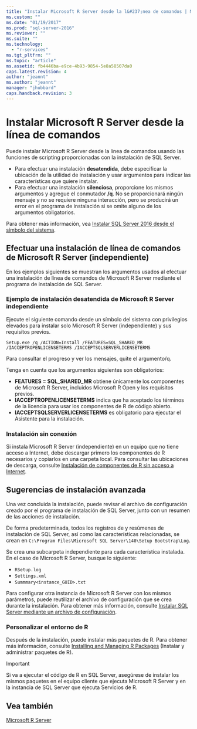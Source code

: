 ```yaml
---
title: "Instalar Microsoft R Server desde la l&#237;nea de comandos | Microsoft Docs"
ms.custom: ""
ms.date: "01/19/2017"
ms.prod: "sql-server-2016"
ms.reviewer: ""
ms.suite: ""
ms.technology: 
  - "r-services"
ms.tgt_pltfrm: ""
ms.topic: "article"
ms.assetid: fb4446ba-e9ce-4b93-9854-5e8a58507da0
caps.latest.revision: 4
author: "jeannt"
ms.author: "jeannt"
manager: "jhubbard"
caps.handback.revision: 3
---
```

# Instalar Microsoft R Server desde la l&#237;nea de comandos
    
Puede instalar Microsoft R Server desde la línea de comandos usando las funciones de scripting proporcionadas con la instalación de SQL Server. 

- Para efectuar una instalación **desatendida**, debe especificar la ubicación de la utilidad de instalación y usar argumentos para indicar las características que quiere instalar. 
- Para efectuar una instalación **silenciosa**, proporcione los mismos argumentos y agregue el conmutador **/q**. No se proporcionará ningún mensaje y no se requiere ninguna interacción, pero se producirá un error en el programa de instalación si se omite alguno de los argumentos obligatorios.

Para obtener más información, vea [Instalar SQL Server 2016 desde el símbolo del sistema](../../database-engine/install-windows/install-sql-server-2016-from-the-command-prompt.md).

## <a name="perform-a-command-line-install-of-microsoft-r-server-standalone"></a>Efectuar una instalación de línea de comandos de Microsoft R Server (independiente)

 En los ejemplos siguientes se muestran los argumentos usados al efectuar una instalación de línea de comandos de Microsoft R Server mediante el programa de instalación de SQL Server.


### <a name="example-of-unattended-installation-of-r-server-standalone"></a>Ejemplo de instalación desatendida de Microsoft R Server independiente

Ejecute el siguiente comando desde un símbolo del sistema con privilegios elevados para instalar solo Microsoft R Server (independiente) y sus requisitos previos. 

```  
Setup.exe /q /ACTION=Install /FEATURES=SQL_SHARED_MR /IACCEPTROPENLICENSETERMS /IACCEPTSQLSERVERLICENSETERMS 
```  

Para consultar el progreso y ver los mensajes, quite el argumento/q.

Tenga en cuenta que los argumentos siguientes son obligatorios:
  - **FEATURES = SQL_SHARED_MR** obtiene únicamente los componentes de Microsoft R Server, incluidos Microsoft R Open y los requisitos previos.
  - **IACCEPTROPENLICENSETERMS** indica que ha aceptado los términos de la licencia para usar los componentes de R de código abierto.
  - **IACCEPTSQLSERVERLICENSETERMS** es obligatorio para ejecutar el Asistente para la instalación.


### <a name="offline-installation"></a>Instalación sin conexión

Si instala Microsoft R Server (independiente) en un equipo que no tiene acceso a Internet, debe descargar primero los componentes de R necesarios y copiarlos en una carpeta local. Para consultar las ubicaciones de descarga, consulte [Instalación de componentes de R sin acceso a Internet](../../advanced-analytics/r-services/installing-r-components-without-internet-access.md).   


## <a name="advanced-installation-tips"></a>Sugerencias de instalación avanzada

Una vez concluida la instalación, puede revisar el archivo de configuración creado por el programa de instalación de SQL Server, junto con un resumen de las acciones de instalación.

De forma predeterminada, todos los registros de y resúmenes de instalación de SQL Server, así como las características relacionadas, se crean en `C:\Program Files\Microsoft SQL Server\140\Setup Bootstrap\Log`.

Se crea una subcarpeta independiente para cada característica instalada. En el caso de Microsoft R Server, busque lo siguiente: 
- `RSetup.log`
- `Settings.xml`
- `Summmary<instance_GUID>.txt`

Para configurar otra instancia de Microsoft R Server con los mismos parámetros, puede reutilizar el archivo de configuración que se crea durante la instalación. Para obtener más información, consulte [Instalar SQL Server mediante un archivo de configuración](https://msdn.microsoft.com/library/dd239405.aspx).



### <a name="customizing-your-r-environment"></a>Personalizar el entorno de R

Después de la instalación, puede instalar más paquetes de R. Para obtener más información, consulte [Installing and Managing R Packages](../../advanced-analytics/r-services/installing-and-managing-r-packages.md) (Instalar y administrar paquetes de R).

> [!IMPORTANT]
> Si va a ejecutar el código de R en SQL Server, asegúrese de instalar los mismos paquetes en el equipo cliente que ejecuta Microsoft R Server y en la instancia de SQL Server que ejecuta Servicios de R. 



## <a name="see-also"></a>Vea también  

[Microsoft R Server](../../advanced-analytics/r-services/getting-started-with-microsoft-r-server-standalone.md)
  
